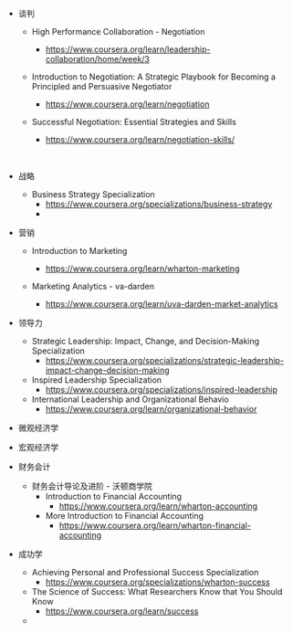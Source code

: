 * 谈判

  * High Performance Collaboration - Negotiation

    * https://www.coursera.org/learn/leadership-collaboration/home/week/3

  * Introduction to Negotiation: A Strategic Playbook for Becoming a Principled and Persuasive Negotiator

    * https://www.coursera.org/learn/negotiation

  * Successful Negotiation: Essential Strategies and Skills

    * https://www.coursera.org/learn/negotiation-skills/

    

    ​	 

* 战略

  * Business Strategy Specialization
    * https://www.coursera.org/specializations/business-strategy   
    *   
    
    

* 营销

  * Introduction to Marketing
    * https://www.coursera.org/learn/wharton-marketing   
    
  * Marketing Analytics  -  va-darden
    
    * https://www.coursera.org/learn/uva-darden-market-analytics      
    
    

* 领导力

  * Strategic Leadership: Impact, Change, and Decision-Making Specialization
    * https://www.coursera.org/specializations/strategic-leadership-impact-change-decision-making   
  * Inspired Leadership Specialization
    * https://www.coursera.org/specializations/inspired-leadership   
  * International Leadership and Organizational Behavio
    * https://www.coursera.org/learn/organizational-behavior     
    
    

* 微观经济学

* 宏观经济学



* 财务会计

  * 财务会计导论及进阶 - 沃顿商学院
    * Introduction to Financial Accounting
      * https://www.coursera.org/learn/wharton-accounting
    * More Introduction to Financial Accounting
      * https://www.coursera.org/learn/wharton-financial-accounting
      
      

* 成功学

  * Achieving Personal and Professional Success Specialization
    * https://www.coursera.org/specializations/wharton-success          
  * The Science of Success: What Researchers Know that You Should Know
    * https://www.coursera.org/learn/success       
  * 
